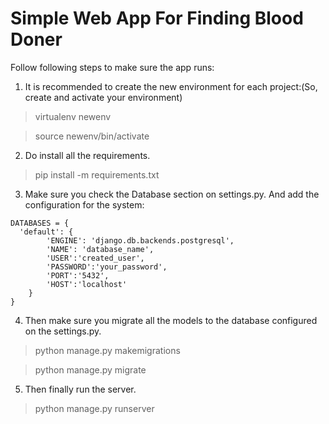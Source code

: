 # Simple Web App For Finding Blood Doner

Follow following steps to make sure the app runs:

1. It is recommended to create the new environment for each project:(So, create and activate your environment)
> virtualenv newenv

> source newenv/bin/activate

2. Do install all the requirements.
 > pip install -m requirements.txt

3. Make sure you check the Database section on settings.py. And add the configuration for the system:
``` 
DATABASES = {
  'default': {
        'ENGINE': 'django.db.backends.postgresql',
        'NAME': 'database_name',
        'USER':'created_user',
        'PASSWORD':'your_password',
        'PORT':'5432',
        'HOST':'localhost'
    }
}
```

4. Then make sure you migrate all the models to the database configured on the settings.py.
> python manage.py makemigrations

> python manage.py migrate

5. Then finally run the server.
> python manage.py runserver
